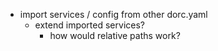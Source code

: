 - import services / config from other dorc.yaml
  - extend imported services?
    - how would relative paths work?

